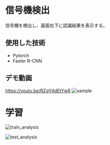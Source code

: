# 信号機検出
信号機を検出し、画面右下に認識結果を表示する。

## 使用した技術
- Pytorch
- Faster R-CNN

## デモ動画
https://youtu.be/RZgY4dEtYw8
![sample](https://github.com/user-attachments/assets/8828ae77-2ba6-4f76-8a50-786ed61a93ed)


# 学習

![train_analysis](https://github.com/user-attachments/assets/526208db-dcb7-4274-99b5-7b83fdd24d79)

![test_analysis](https://github.com/user-attachments/assets/d81992bd-ee17-439c-b6d7-22f5f8e60539)
